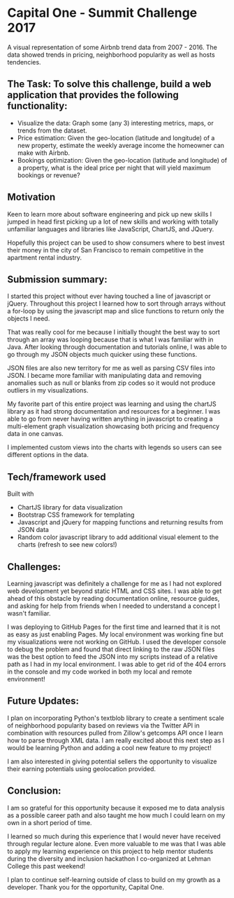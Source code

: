 # Capital One - Summit Challenge 2017

A visual representation of some Airbnb trend data from 2007 - 2016. The data showed trends in pricing, neighborhood popularity as well as hosts tendencies.

## The Task: To solve this challenge, build a web application that provides the following functionality:

- Visualize the data: Graph some (any 3) interesting metrics, maps, or trends from the dataset.
- Price estimation: Given the geo-location (latitude and longitude) of a new property, estimate the weekly average income the homeowner can make with Airbnb.
- Bookings optimization: Given the geo-location (latitude and longitude) of a property, what is the ideal price per night that will yield maximum bookings or revenue?

## Motivation
Keen to learn more about software engineering and pick up new skills I jumped in head first picking up a lot of new skills and working with totally unfamiliar languages and libraries like JavaScript, ChartJS, and JQuery.

Hopefully this project can be used to show consumers where to best invest their money in the city of San Francisco to remain competitive in the apartment rental industry.

## Submission summary:

I started this project without ever having touched a line of javascript or jQuery. Throughout this project I learned how to sort through arrays without a for-loop by using the javascript map and slice functions to return only the objects I need.

That was really cool for me because I initially thought the best way to sort through an array was looping because that is what I was familiar with in Java. After looking through documentation and tutorials online, I was able to go through my JSON objects much quicker using these functions.

JSON files are also new territory for me as well as parsing CSV files into JSON. I became more familiar with manipulating data and removing anomalies such as null or blanks from zip codes so it would not produce outliers in my visualizations.

My favorite part of this entire project was learning and using the chartJS library as it had strong documentation and resources for a beginner. I was able to go from never having written anything in javascript to creating a multi-element graph visualization showcasing both pricing and frequency data in one canvas.

​I implemented custom views into the charts with legends so users can see different options in the data.


## Tech/framework used

Built with
- ChartJS library for data visualization
- Bootstrap CSS framework for templating
- Javascript and jQuery for mapping functions and returning results from JSON data​​
- Random color javascript library to add additional visual element to the charts (refresh to see new colors!)


## Challenges​:

Learning javascript was definitely a challenge for me as I had not explored web development yet beyond static HTML and CSS sites. I was able to get ahead of this obstacle by reading documentation online, resource guides, and asking for help from friends when I needed to understand a concept I wasn't familiar.

I was deploying to GitHub Pages for the first time and learned that it is not as easy as just enabling Pages. My local environment was working fine but my visualizations were not working on GitHub. I used the developer console to debug the problem and found that direct linking to the raw JSON files was the best option to feed the JSON into my scripts instead of a relative path as I had in my local environment. I was able to get rid of the 404 errors in the console and my code worked in both my local and remote environment!


## Future Updates:

I plan on incorporating Python's textblob library to create a sentiment scale of neighborhood popularity based on reviews via the Twitter API in combination with resources pulled from Zillow's getcomps API once I learn how to parse through XML data. I am really excited about this next step as I would be learning Python and adding a cool new feature to my project!

I am also interested in giving potential sellers the opportunity to visualize their earning potentials using geolocation provided.

## Conclusion​:

I am so grateful for this opportunity because it exposed me to data analysis as a possible career path and also taught me how much I could learn on my own in a short period of time.

I learned so much during this experience that I would never have received through regular lecture alone. Even more valuable to me was that I was able to apply my learning experience on this project to help mentor students during the diversity and inclusion hackathon I co-organized at Lehman College this past weekend!

I plan to continue self-learning outside of class to build on my growth as a developer. Thank you for the opportunity, Capital One.
